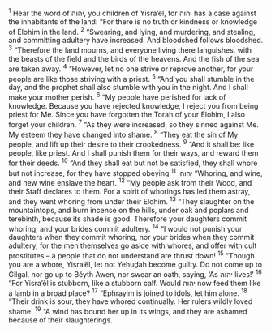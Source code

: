 <sup>1</sup> Hear the word of יהוה, you children of Yisra’ĕl, for יהוה has a case against the inhabitants of the land: “For there is no truth or kindness or knowledge of Elohim in the land.
<sup>2</sup> “Swearing, and lying, and murdering, and stealing, and committing adultery have increased. And bloodshed follows bloodshed.
<sup>3</sup> “Therefore the land mourns, and everyone living there languishes, with the beasts of the field and the birds of the heavens. And the fish of the sea are taken away.
<sup>4</sup> “However, let no one strive or reprove another, for your people are like those striving with a priest.
<sup>5</sup> “And you shall stumble in the day, and the prophet shall also stumble with you in the night. And I shall make your mother perish.
<sup>6</sup> “My people have perished for lack of knowledge. Because you have rejected knowledge, I reject you from being priest for Me. Since you have forgotten the Torah of your Elohim, I also forget your children.
<sup>7</sup> “As they were increased, so they sinned against Me. My esteem they have changed into shame.
<sup>8</sup> “They eat the sin of My people, and lift up their desire to their crookedness.
<sup>9</sup> “And it shall be: like people, like priest. And I shall punish them for their ways, and reward them for their deeds.
<sup>10</sup> “And they shall eat but not be satisfied, they shall whore but not increase, for they have stopped obeying יהוה.
<sup>11</sup> “Whoring, and wine, and new wine enslave the heart.
<sup>12</sup> “My people ask from their Wood, and their Staff declares to them. For a spirit of whorings has led them astray, and they went whoring from under their Elohim.
<sup>13</sup> “They slaughter on the mountaintops, and burn incense on the hills, under oak and poplars and terebinth, because its shade is good. Therefore your daughters commit whoring, and your brides commit adultery.
<sup>14</sup> “I would not punish your daughters when they commit whoring, nor your brides when they commit adultery, for the men themselves go aside with whores, and offer with cult prostitutes – a people that do not understand are thrust down!
<sup>15</sup> “Though you are a whore, Yisra’ĕl, let not Yehuḏah become guilty. Do not come up to Gilgal, nor go up to Bĕyth Awen, nor swear an oath, saying, ‘As יהוה lives!’
<sup>16</sup> “For Yisra’ĕl is stubborn, like a stubborn calf. Would יהוה now feed them like a lamb in a broad place?
<sup>17</sup> “Ephrayim is joined to idols, let him alone.
<sup>18</sup> “Their drink is sour, they have whored continually. Her rulers wildly loved shame.
<sup>19</sup> “A wind has bound her up in its wings, and they are ashamed because of their slaughterings.
